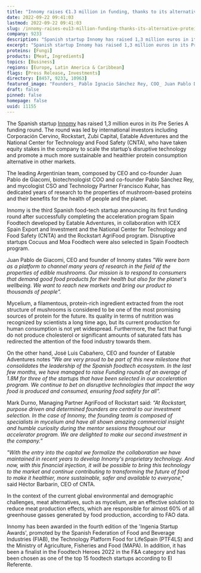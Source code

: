 ```yaml
---
title: "Innomy raises €1.3 million in funding, thanks to its alternative proteins based on mushrooms"
date: 2022-09-22 09:41:03
lastmod: 2022-09-22 09:41:03
slug: /innomy-raises-eu13-million-funding-thanks-its-alternative-proteins-based-mushrooms
company: 9233
description: "Spanish startup Innomy has raised 1,3 million euros in its Pre Series A funding round led by international investors as Corporación Cervino, Rockstart, Zubi Capital, Eatable Adventures and the National Center for Technology and Food Safety."
excerpt: "Spanish startup Innomy has raised 1,3 million euros in its Pre Series A funding round led by international investors as Corporación Cervino, Rockstart, Zubi Capital, Eatable Adventures and the National Center for Technology and Food Safety."
proteins: [Fungi]
products: [Meat, Ingredients]
topics: [Business]
regions: [Europe, Latin America & Caribbean]
flags: [Press Release, Investments]
directory: [8457, 9233, 10963]
featured_image: "Founders_ Pablo Ignacio Sánchez Rey, COO_ Juan Pablo De Giacomi, CEO_ Francisco Kuhar, CSO.jpg"
draft: false
pinned: false
homepage: false
uuid: 11155
---
```

<p>The Spanish startup <a href="http://innomylabs.com/">Innomy</a> has raised 1,3 million euros in its Pre Series A funding round. The round was led by international investors including Corporación Cervino, Rockstart, Zubi Capital, Eatable Adventures and the National Center for Technology and Food Safety (CNTA), who have taken equity stakes in the company to scale the startup’s disruptive technology and promote a much more sustainable and healthier protein consumption alternative in other markets.</p>
<p>The leading Argentinian team, composed by CEO and co-founder Juan Pablo de Giacomi, biotechnologist COO and co-founder Pablo Sánchez Rey, and mycologist CSO and Technology Partner Francisco Kuhar, has dedicated years of research to the properties of mushroom-based proteins and their benefits for the health of people and the planet.</p>
<p>Innomy is the third Spanish food-tech startup announcing its first funding round after successfully completing the acceleration program Spain Foodtech developed by Eatable Adventures, in collaboration with ICEX Spain Export and Investment and the National Center for Technology and Food Safety (CNTA) and the Rockstart AgriFood program. Disruptive startups Cocuus and Moa Foodtech were also selected in Spain Foodtech program.</p>
<p>Juan Pablo de Giacomi, CEO and founder of Innomy states <em>"We were born as a platform to channel many years of research in the field of the properties of edible mushrooms. Our mission is to respond to consumers that demand good food products for their health but also for the planet's wellbeing. We want to reach new markets and bring our product to thousands of people".</em></p>
<p>Mycelium, a filamentous, protein-rich ingredient extracted from the root structure of mushrooms is considered to be one of the most promising sources of protein for the future. Its quality in terms of nutrition was recognized by scientists a long time ago, but its current production for human consumption is not yet widespread. Furthermore, the fact that fungi do not produce cholesterol or significant amounts of saturated fats has redirected the attention of the food industry towards them.</p>
<p>On the other hand, José Luis Cabañero, CEO and founder of Eatable Adventures notes <em>"We are very proud to be part of this new milestone that consolidates the leadership of the Spanish foodtech ecosystem. In the last few months, we have managed to raise Funding rounds of an average of 1.8M for three of the startups that have been selected in our acceleration program. We continue to bet on disruptive technologies that impact the way food is produced and consumed, ensuring food safety for all".</em></p>
<p>Mark Durno, Managing Partner AgriFood of Rockstart said: <em>“At Rockstart, purpose driven and determined founders are central to our investment selection. In the case of Innomy, the founding team is composed of specialists in mycelium and have all shown amazing commercial insight and humble curiosity during the mentor sessions throughout our accelerator program. We are delighted to make our second investment in the company.”</em></p>
<p><em>"With the entry into the capital we formalize the collaboration we have maintained in recent years to develop Innomy's proprietary technology. And now, with this financial injection, it will be possible to bring this technology to the market and continue contributing to transforming the future of food to make it healthier, more sustainable, safer and available to everyone</em>," said Héctor Barbarin, CEO of CNTA.</p>
<p>In the context of the current global environmental and demographic challenges, meat alternatives, such as mycelium, are an effective solution to reduce meat production effects, which are responsible for almost 60% of all greenhouse gasses generated by food production, according to FAO data.</p>
<p>Innomy has been awarded in the fourth edition of the 'Ingenia Startup Awards', promoted by the Spanish Federation of Food and Beverage Industries (FIAB), the Technology Platform Food for LifeSpain (PTF4LS) and the Ministry of Agriculture, Fisheries and Food (MAPA). In addition, it has been a finalist in the Foodtech Heroes 2022 in the F&A category and has been chosen as one of the top 15 foodtech startups according to El Referente.</p>
